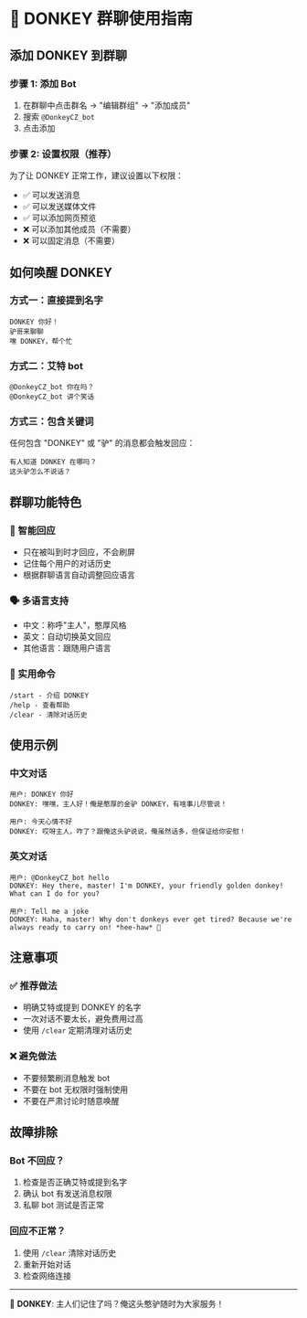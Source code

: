 # 🐴 DONKEY 群聊使用指南

## 添加 DONKEY 到群聊

### 步骤 1: 添加 Bot
1. 在群聊中点击群名 → "编辑群组" → "添加成员"
2. 搜索 `@DonkeyCZ_bot`
3. 点击添加

### 步骤 2: 设置权限（推荐）
为了让 DONKEY 正常工作，建议设置以下权限：
- ✅ 可以发送消息
- ✅ 可以发送媒体文件
- ✅ 可以添加网页预览
- ❌ 可以添加其他成员（不需要）
- ❌ 可以固定消息（不需要）

## 如何唤醒 DONKEY

### 方式一：直接提到名字
```
DONKEY 你好！
驴哥来聊聊
嘿 DONKEY，帮个忙
```

### 方式二：艾特 bot
```
@DonkeyCZ_bot 你在吗？
@DonkeyCZ_bot 讲个笑话
```

### 方式三：包含关键词
任何包含 "DONKEY" 或 "驴" 的消息都会触发回应：
```
有人知道 DONKEY 在哪吗？
这头驴怎么不说话？
```

## 群聊功能特色

### 🎯 智能回应
- 只在被叫到时才回应，不会刷屏
- 记住每个用户的对话历史
- 根据群聊语言自动调整回应语言

### 🗣️ 多语言支持
- 中文：称呼"主人"，憨厚风格
- 英文：自动切换英文回应
- 其他语言：跟随用户语言

### 📱 实用命令
```
/start - 介绍 DONKEY
/help - 查看帮助
/clear - 清除对话历史
```

## 使用示例

### 中文对话
```
用户: DONKEY 你好
DONKEY: 嘿嘿，主人好！俺是憨厚的金驴 DONKEY，有啥事儿尽管说！

用户: 今天心情不好
DONKEY: 哎呀主人，咋了？跟俺这头驴说说，俺虽然话多，但保证给你安慰！
```

### 英文对话
```
用户: @DonkeyCZ_bot hello
DONKEY: Hey there, master! I'm DONKEY, your friendly golden donkey! What can I do for you?

用户: Tell me a joke
DONKEY: Haha, master! Why don't donkeys ever get tired? Because we're always ready to carry on! *hee-haw* 🐴
```

## 注意事项

### ✅ 推荐做法
- 明确艾特或提到 DONKEY 的名字
- 一次对话不要太长，避免费用过高
- 使用 `/clear` 定期清理对话历史

### ❌ 避免做法
- 不要频繁刷消息触发 bot
- 不要在 bot 无权限时强制使用
- 不要在严肃讨论时随意唤醒

## 故障排除

### Bot 不回应？
1. 检查是否正确艾特或提到名字
2. 确认 bot 有发送消息权限
3. 私聊 bot 测试是否正常

### 回应不正常？
1. 使用 `/clear` 清除对话历史
2. 重新开始对话
3. 检查网络连接

---

🐴 **DONKEY**: 主人们记住了吗？俺这头憨驴随时为大家服务！ 